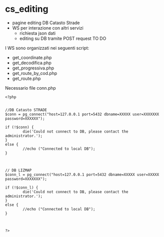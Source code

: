 # cs_editing

- pagine editing DB Catasto Strade
- WS per interazione con altri servizi
    - richiesta json dati 
    - editing su DB tramite POST request TO DO 

I WS sono organizzati nei seguenti script:
- get_coordinate.php
- get_decodifica.php
- get_progressiva.php
- get_route_by_cod.php
- get_route.php

Necessario file conn.php

```
<?php 


//DB Catasto STRADE
$conn = pg_connect("host=127.0.0.1 port=5432 dbname=XXXXX user=XXXXXXX password=XXXXXX");

if (!$conn) {
        die('Could not connect to DB, please contact the administrator.');
}
else {
        //echo ("Connected to local DB");
}



// DB LIZMAP
$conn_l = pg_connect("host=127.0.0.1 port=5432 dbname=XXXXX user=XXXXX password=XXXXXXX");

if (!$conn_l) {
        die('Could not connect to DB, please contact the administrator.');
}
else {
        //echo ("Connected to local DB");
}



?>

```

